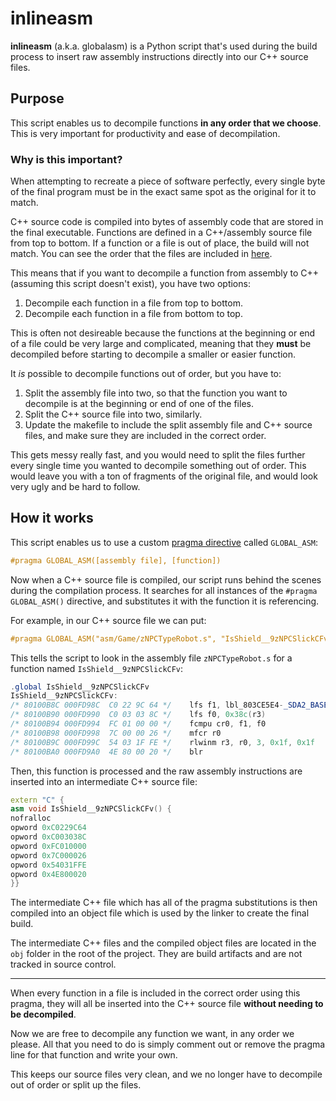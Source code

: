 # inlineasm

**inlineasm** (a.k.a. globalasm) is a Python script that's used during the build process to insert raw assembly instructions directly into our C++ source files.

## Purpose

This script enables us to decompile functions **in any order that we choose**.
This is very important for productivity and ease of decompilation.

### Why is this important?

When attempting to recreate a piece of software perfectly, every single byte of the final program must be in the exact same spot as the original for it to match.

C++ source code is compiled into bytes of assembly code that are stored in the final executable.
Functions are defined in a C++/assembly source file from top to bottom.
If a function or a file is out of place, the build will not match.
You can see the order that the files are included in [here](../../obj_files.mk).

This means that if you want to decompile a function from assembly to C++ (assuming this script doesn't exist), you have two options:

1. Decompile each function in a file from top to bottom.
2. Decompile each function in a file from bottom to top.

This is often not desireable because the functions at the beginning or end of a file could be very large and complicated, meaning that they **must** be decompiled before starting to decompile a smaller or easier function.

It _is_ possible to decompile functions out of order, but you have to:

1. Split the assembly file into two, so that the function you want to decompile is at the beginning or end of one of the files.
2. Split the C++ source file into two, similarly.
3. Update the makefile to include the split assembly file and C++ source files, and make sure they are included in the correct order.

This gets messy really fast, and you would need to split the files further every single time you wanted to decompile something out of order.
This would leave you with a ton of fragments of the original file, and would look very ugly and be hard to follow.

## How it works

This script enables us to use a custom [pragma directive](<https://en.wikipedia.org/wiki/Directive_(programming)>) called `GLOBAL_ASM`:

```cpp
#pragma GLOBAL_ASM([assembly file], [function])
```

Now when a C++ source file is compiled, our script runs behind the scenes during the compilation process.
It searches for all instances of the `#pragma GLOBAL_ASM()` directive, and substitutes it with the function it is referencing.

For example, in our C++ source file we can put:

```cpp
#pragma GLOBAL_ASM("asm/Game/zNPCTypeRobot.s", "IsShield__9zNPCSlickCFv")
```

This tells the script to look in the assembly file `zNPCTypeRobot.s` for a function named `IsShield__9zNPCSlickCFv`:

```as
.global IsShield__9zNPCSlickCFv
IsShield__9zNPCSlickCFv:
/* 80100B8C 000FD98C  C0 22 9C 64 */	lfs f1, lbl_803CE5E4-_SDA2_BASE_(r2)
/* 80100B90 000FD990  C0 03 03 8C */	lfs f0, 0x38c(r3)
/* 80100B94 000FD994  FC 01 00 00 */	fcmpu cr0, f1, f0
/* 80100B98 000FD998  7C 00 00 26 */	mfcr r0
/* 80100B9C 000FD99C  54 03 1F FE */	rlwinm r3, r0, 3, 0x1f, 0x1f
/* 80100BA0 000FD9A0  4E 80 00 20 */	blr
```

Then, this function is processed and the raw assembly instructions are inserted into an intermediate C++ source file:

```cpp
extern "C" {
asm void IsShield__9zNPCSlickCFv() {
nofralloc
opword 0xC0229C64
opword 0xC003038C
opword 0xFC010000
opword 0x7C000026
opword 0x54031FFE
opword 0x4E800020
}}
```

The intermediate C++ file which has all of the pragma substitutions is then compiled into an object file which is used by the linker to create the final build.

The intermediate C++ files and the compiled object files are located in the `obj` folder in the root of the project.
They are build artifacts and are not tracked in source control.

---

When every function in a file is included in the correct order using this pragma, they will all be inserted into the C++ source file **without needing to be decompiled**.

Now we are free to decompile any function we want, in any order we please.
All that you need to do is simply comment out or remove the pragma line for that function and write your own.

This keeps our source files very clean, and we no longer have to decompile out of order or split up the files.
